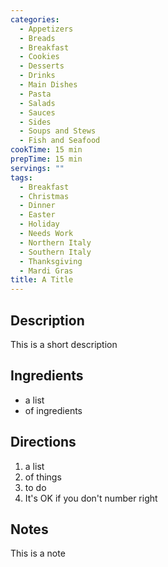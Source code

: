 ```yaml
---
categories:
  - Appetizers
  - Breads
  - Breakfast
  - Cookies
  - Desserts
  - Drinks
  - Main Dishes
  - Pasta
  - Salads
  - Sauces
  - Sides
  - Soups and Stews
  - Fish and Seafood
cookTime: 15 min
prepTime: 15 min
servings: "" 
tags:
  - Breakfast
  - Christmas
  - Dinner
  - Easter
  - Holiday
  - Needs Work
  - Northern Italy
  - Southern Italy
  - Thanksgiving
  - Mardi Gras
title: A Title
---
```


## Description 

This is a short description

## Ingredients

* a list 
* of ingredients 

## Directions

1. a list
2. of things
3. to do
3. It's OK if you don't number right

## Notes 

This is a note

